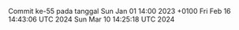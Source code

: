 Commit ke-55 pada tanggal Sun Jan 01 14:00 2023 +0100
Fri Feb 16 14:43:06 UTC 2024
Sun Mar 10 14:25:18 UTC 2024
